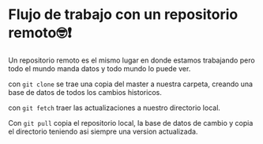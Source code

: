 # **Flujo de trabajo con un repositorio remoto🤓❗️**

Un repositorio remoto es el mismo lugar en donde estamos trabajando pero todo el mundo manda datos y todo mundo lo puede ver.

con `git clone` se trae una copia del master a nuestra carpeta, creando una base de datos de todos los cambios historicos.

con `git fetch` traer las actualizaciones a nuestro directorio local.

Con `git pull` copia el repositorio local, la base de datos de cambio y copia el directorio teniendo asi siempre una version actualizada.